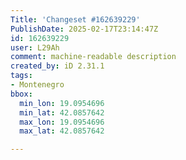 ```yaml
---
Title: 'Changeset #162639229'
PublishDate: 2025-02-17T23:14:47Z
id: 162639229
user: L29Ah
comment: machine-readable description
created_by: iD 2.31.1
tags:
- Montenegro
bbox:
  min_lon: 19.0954696
  min_lat: 42.0857642
  max_lon: 19.0954696
  max_lat: 42.0857642

---
```

